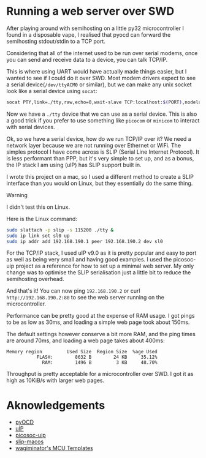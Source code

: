 # Running a web server over SWD
After playing around with semihosting on a little py32 microcontroller I found in a disposable vape, I realised that pyocd can forward the semihosting stdout/stdin to a TCP port.

Considering that all of the internet used to be run over serial modems, once you can send and receive data to a device, you can talk TCP/IP.

This is where using UART would have actually made things easier, but I wanted to see if I could do it over SWD. Most modem drivers expect to see a serial device(`/dev/ttyACM0` or similar), but we can make any unix socket look like a serial device using `socat`:
```sh
socat PTY,link=./tty,raw,echo=0,wait-slave TCP:localhost:$(PORT),nodelay
```

Now we have a `./tty` device that we can use as a serial device. This is also a good trick if you prefer to use something like `picocom` or `minicom` to interact with serial devices.

Ok, so we have a serial device, how do we run TCP/IP over it? We need a network layer because we are not running over Ethernet or WiFi.
The simples protocol I have come across is SLIP (Serial Line Internet Protocol). It is less performant than PPP, but it's very simple to set up, and as a bonus, the IP stack I am using (uIP) has SLIP support built in.

I wrote this project on a mac, so I used a different method to create a SLIP interface than you would on Linux, but they essentially do the same thing.

> [!WARNING]
> I didn't test this on Linux.

Here is the Linux command:
```sh
sudo slattach -p slip -s 115200 ./tty &
sudo ip link set sl0 up
sudo ip addr add 192.168.190.1 peer 192.168.190.2 dev sl0
```

For the TCP/IP stack, I used uIP v9.0 as it is pretty popular and easy to port as well as being very small and having good examples. I used the picosoc-uip project as a reference for how to set up a minimal web server. My only change was to optimise the SLIP serialisation just a little bit to reduce the semihosting overhead.

And that's it! You can now ping `192.168.190.2` or curl `http://192.168.190.2:80` to see the web server running on the microcontroller.

Performance can be pretty good at the expense of RAM usage.
I got pings to be as low as 30ms, and loading a simple web page took about 150ms.

The default settings however conserve a bit more RAM, and the ping times are around 70ms, and loading a web page takes about 400ms:

```
Memory region         Used Size  Region Size  %age Used
           FLASH:        8632 B        24 KB     35.12%
             RAM:        1496 B         3 KB     48.70%
```

Throughput is pretty acceptable for a microcontroller over SWD.
I got it as high as 10KiB/s with larger web pages.


# Aknowledgements
 - [pyOCD](https://github.com/pyocd/pyOCD)
 - [uIP](https://github.com/adamdunkels/uip/tree/uip-0-9)
 - [picosoc-uip](https://github.com/grahamedgecombe/picosoc-uip)
 - [slip-macos](https://github.com/jackqu7/slip-macos)
 - [wagiminator's MCU Templates](https://github.com/wagiminator/MCU-Templates)
